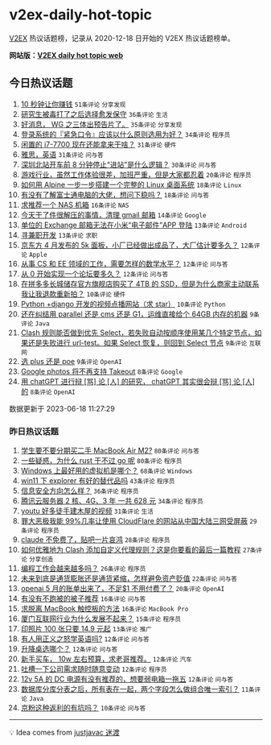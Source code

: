 # v2ex-daily-hot-topic

[V2EX](https://www.v2ex.com/) 热议话题榜，记录从 2020-12-18 日开始的 V2EX 热议话题榜单。

**网站版：[V2EX daily hot topic web](https://boojack.github.io/v2ex-daily-hot-topic-web/)**

## 今日热议话题

<!-- TODAY BEGIN -->

1. [10 秒钟让你赚钱](https://www.v2ex.com/t/949675) `51条评论` `分享发现`
1. [研究生被毒打了之后选择愈发保守](https://www.v2ex.com/t/949652) `36条评论` `生活`
1. [好消息， WG 之三体出预告片了。](https://www.v2ex.com/t/949690) `35条评论` `分享发现`
1. [登录系统的『紧急口令』应该以什么原则选用为好？](https://www.v2ex.com/t/949658) `34条评论` `程序员`
1. [闲置的 i7-7700 现在还能拿来干啥？](https://www.v2ex.com/t/949665) `31条评论` `硬件`
1. [雅思，英语](https://www.v2ex.com/t/949685) `31条评论` `问与答`
1. [深圳北站开车前 8 分钟停止“进站”是什么逻辑？](https://www.v2ex.com/t/949701) `30条评论` `问与答`
1. [游戏行业，虽然工作体验很差，加班严重，但是大家都忍着](https://www.v2ex.com/t/949702) `20条评论` `程序员`
1. [如何用 Alpine 一步一步搭建一个完整的 Linux 桌面系统](https://www.v2ex.com/t/949683) `18条评论` `Linux`
1. [有没有了解富士通电脑的大佬，想问下稳吗？](https://www.v2ex.com/t/949648) `18条评论` `问与答`
1. [求推荐一个 NAS 机箱](https://www.v2ex.com/t/949656) `16条评论` `NAS`
1. [今天干了件很解压的事情，清理 gmail 邮箱](https://www.v2ex.com/t/949655) `14条评论` `Google`
1. [单位的 Exchange 邮箱无法在小米“电子邮件”APP 登陆](https://www.v2ex.com/t/949673) `13条评论` `Android`
1. [寻兼职开发](https://www.v2ex.com/t/949670) `13条评论` `求职`
1. [京东方 4 月发布的 5k 面板，小厂已经做出成品了，大厂估计要多久？](https://www.v2ex.com/t/949699) `12条评论` `Apple`
1. [从事 CS 和 EE 领域的工作，需要怎样的数学水平？](https://www.v2ex.com/t/949688) `12条评论` `问与答`
1. [从 0 开始实现一个论坛要多久？](https://www.v2ex.com/t/949671) `12条评论` `问与答`
1. [在拼多多长城储存官方旗舰店购买了 4TB 的 SSD，但是为什么商家主动联系我让我退款重新拍？](https://www.v2ex.com/t/949682) `10条评论` `硬件`
1. [Python +django 开发的视频点播网站（求 star）](https://www.v2ex.com/t/949669) `10条评论` `Python`
1. [还在纠结用 parallel 还是 cms 还是 G1，运维直接给个 64GB 内存的机器](https://www.v2ex.com/t/949708) `9条评论` `Java`
1. [Clash 规则能否做到优先 Select，若失败自动按顺序使用某几个特定节点，如果还是失败进行 url-test。如果 Select 恢复，则回到 Select 节点](https://www.v2ex.com/t/949694) `9条评论` `互联网`
1. [选 plus 还是 poe](https://www.v2ex.com/t/949653) `9条评论` `OpenAI`
1. [Google photos 将不再支持 Takeout](https://www.v2ex.com/t/949721) `8条评论` `Google`
1. [用 chatGPT 进行辩 [骂] 论 [人] 的研究， chatGPT 其实很会辩 [骂] 论 [人] 的](https://www.v2ex.com/t/949692) `8条评论` `OpenAI`

数据更新于 2023-06-18 11:27:29

<!-- TODAY END -->

### 昨日热议话题

<!-- YESTERDAY BEGIN -->

1. [学生要不要分期买二手 MacBook Air M2?](https://www.v2ex.com/t/949510) `80条评论` `问与答`
1. [一些疑惑，为什么 rust 干不过 go 呢](https://www.v2ex.com/t/949560) `80条评论` `程序员`
1. [Windows 上最好用的虚拟机是哪个？](https://www.v2ex.com/t/949474) `68条评论` `Windows`
1. [win11 下 explorer 有好的替代品吗](https://www.v2ex.com/t/949515) `43条评论` `程序员`
1. [信息安全方向怎么样？](https://www.v2ex.com/t/949584) `36条评论` `程序员`
1. [腾讯云服务器 2 核、4G、3 年 一共 628 元](https://www.v2ex.com/t/949540) `34条评论` `程序员`
1. [youtu 好多徒手建木屋的视频](https://www.v2ex.com/t/949541) `31条评论` `生活`
1. [罪大恶极我能 99%几率让使用 CloudFlare 的网站从中国大陆三网受屏蔽](https://www.v2ex.com/t/949599) `29条评论` `程序员`
1. [claude 不免费了，贴吧一片哀鸿](https://www.v2ex.com/t/949535) `28条评论` `程序员`
1. [如何优雅地为 Clash 添加自定义代理规则？这是你要看的最后一篇教程](https://www.v2ex.com/t/949462) `27条评论` `分享创造`
1. [编程工作会越来越多吗？](https://www.v2ex.com/t/949522) `26条评论` `程序员`
1. [未来到底是通货膨胀还是通货紧缩，怎样避免资产贬值](https://www.v2ex.com/t/949580) `22条评论` `问与答`
1. [openai 5 月的账单出来了，不足$1 不用付费了？](https://www.v2ex.com/t/949479) `20条评论` `OpenAI`
1. [有没有不跑被的被子推荐](https://www.v2ex.com/t/949527) `16条评论` `问与答`
1. [求脱离 MacBook 触控板的方法](https://www.v2ex.com/t/949456) `16条评论` `MacBook Pro`
1. [厦门互联网行业为什么发展不起来？](https://www.v2ex.com/t/949553) `15条评论` `程序员`
1. [印照片 100 张只要 14.9 元起](https://www.v2ex.com/t/949591) `13条评论` `推广`
1. [有人用正义之怒学英语吗?](https://www.v2ex.com/t/949545) `12条评论` `问与答`
1. [升降桌选哪个？](https://www.v2ex.com/t/949542) `12条评论` `问与答`
1. [新手买车， 10w 左右预算，求老哥推荐。](https://www.v2ex.com/t/949537) `12条评论` `汽车`
1. [吐槽一下公司需求随时随意变动](https://www.v2ex.com/t/949502) `12条评论` `程序员`
1. [12v 5A 的 DC 电源有没有推荐的，想要弱电箱一拖五](https://www.v2ex.com/t/949466) `12条评论` `问与答`
1. [数据库分库分表之后，所有表在一起，两个字段怎么做组合唯一索引？](https://www.v2ex.com/t/949463) `11条评论` `Java`
1. [京粉这种返利的有坑吗？](https://www.v2ex.com/t/949627) `10条评论` `问与答`

<!-- YESTERDAY END -->

---

💡 Idea comes from [justjavac 迷渡](https://github.com/justjavac/)
